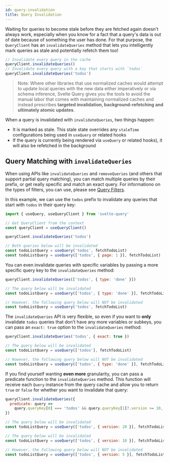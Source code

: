 ```yaml
---
id: query-invalidation
title: Query Invalidation
---
```


Waiting for queries to become stale before they are fetched again doesn't always work, especially when you know for a fact that a query's data is out of date because of something the user has done. For that purpose, the `QueryClient` has an `invalidateQueries` method that lets you intelligently mark queries as stale and potentially refetch them too!

```js
// Invalidate every query in the cache
queryClient.invalidateQueries()
// Invalidate every query with a key that starts with `todos`
queryClient.invalidateQueries('todos')
```

> Note: Where other libraries that use normalized caches would attempt to update local queries with the new data either imperatively or via schema inference, Svelte Query gives you the tools to avoid the manual labor that comes with maintaining normalized caches and instead prescribes **targeted invalidation, background-refetching and ultimately atomic updates**.

When a query is invalidated with `invalidateQueries`, two things happen:

- It is marked as stale. This stale state overrides any `staleTime` configurations being used in `useQuery` or related hooks
- If the query is currently being rendered via `useQuery` or related hooks), it will also be refetched in the background

## Query Matching with `invalidateQueries`

When using APIs like `invalidateQueries` and `removeQueries` (and others that support partial query matching), you can match multiple queries by their prefix, or get really specific and match an exact query. For informationo on the types of filters, you can use, please see [Query Filters](./query-filters).

In this example, we can use the `todos` prefix to invalidate any queries that start with `todos` in their query key:

```js
import { useQuery, useQueryClient } from 'svelte-query'

// Get QueryClient from the context
const queryClient = useQueryClient()

queryClient.invalidateQueries('todos')

// Both queries below will be invalidated
const todoListQuery = useQuery('todos', fetchTodoList)
const todoListQuery = useQuery(['todos', { page: 1 }], fetchTodoList)
```

You can even invalidate queries with specific variables by passing a more specific query key to the `invalidateQueries` method:

```js
queryClient.invalidateQueries(['todos', { type: 'done' }])

// The query below will be invalidated
const todoListQuery = useQuery(['todos', { type: 'done' }], fetchTodoList)

// However, the following query below will NOT be invalidated
const todoListQuery = useQuery('todos', fetchTodoList)
```

The `invalidateQueries` API is very flexible, so even if you want to **only** invalidate `todos` queries that don't have any more variables or subkeys, you can pass an `exact: true` option to the `invalidateQueries` method:

```js
queryClient.invalidateQueries('todos', { exact: true })

// The query below will be invalidated
const todoListQuery = useQuery(['todos'], fetchTodoList)

// However, the following query below will NOT be invalidated
const todoListQuery = useQuery(['todos', { type: 'done' }], fetchTodoList)
```

If you find yourself wanting **even more** granularity, you can pass a predicate function to the `invalidateQueries` method. This function will receive each `Query` instance from the query cache and allow you to return `true` or `false` for whether you want to invalidate that query:

```js
queryClient.invalidateQueries({
  predicate: query =>
    query.queryKey[0] === 'todos' && query.queryKey[1]?.version >= 10,
})

// The query below will be invalidated
const todoListQuery = useQuery(['todos', { version: 20 }], fetchTodoList)

// The query below will be invalidated
const todoListQuery = useQuery(['todos', { version: 10 }], fetchTodoList)

// However, the following query below will NOT be invalidated
const todoListQuery = useQuery(['todos', { version: 5 }], fetchTodoList)
```
